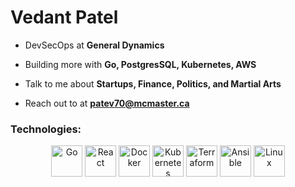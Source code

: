 <h1 align="left">Vedant Patel</h1>

- DevSecOps at **General Dynamics**

- Building more with **Go, PostgresSQL, Kubernetes, AWS**

- Talk to me about **Startups, Finance, Politics, and Martial Arts**

- Reach out to at **patev70@mcmaster.ca**



<h3 align="left">Technologies:</h3>
<div align="center">
<div >
	<img width="50" src="https://raw.githubusercontent.com/marwin1991/profile-technology-icons/refs/heads/main/icons/go.png" alt="Go" title="Go"/>
	<img width="50" src="https://raw.githubusercontent.com/marwin1991/profile-technology-icons/refs/heads/main/icons/react.png" alt="React" title="React"/>
	<img width="50" src="https://raw.githubusercontent.com/marwin1991/profile-technology-icons/refs/heads/main/icons/docker.png" alt="Docker" title="Docker"/>
	<img width="50" src="https://raw.githubusercontent.com/marwin1991/profile-technology-icons/refs/heads/main/icons/kubernetes.png" alt="Kubernetes" title="Kubernetes"/>
	<img width="50" src="https://raw.githubusercontent.com/marwin1991/profile-technology-icons/refs/heads/main/icons/terraform.png" alt="Terraform" title="Terraform"/>
	<img width="50" src="https://raw.githubusercontent.com/marwin1991/profile-technology-icons/refs/heads/main/icons/ansible.png" alt="Ansible" title="Ansible"/>
	<img width="50" src="https://raw.githubusercontent.com/marwin1991/profile-technology-icons/refs/heads/main/icons/linux.png" alt="Linux" title="Linux"/>
</div>





